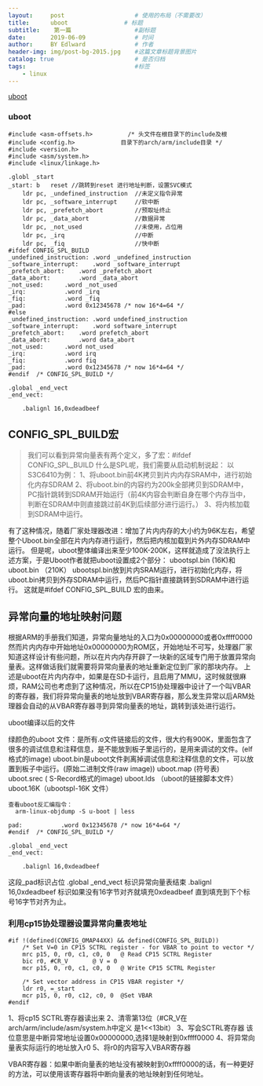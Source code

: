 ```yaml
---
layout:     post                    # 使用的布局（不需要改）
title:      uboot                # 标题 
subtitle:    第一篇                  #副标题
date:       2019-06-09              # 时间
author:     BY Edlward              # 作者
header-img: img/post-bg-2015.jpg    #这篇文章标题背景图片
catalog: true                       # 是否归档
tags:                               #标签
    - linux
---
```

[uboot](https://blog.csdn.net/ooonebook/article/details/52965362)  



### uboot

```
#include <asm-offsets.h>          /* 头文件在根目录下的include及根
#include <config.h>             目录下的arch/arm/include目录 */ 
#include <version.h>
#include <asm/system.h>
#include <linux/linkage.h>

.globl _start
_start: b   reset //跳转到reset 进行地址判断，设置SVC模式
    ldr pc, _undefined_instruction  //未定义指令异常
    ldr pc, _software_interrupt     //软中断
    ldr pc, _prefetch_abort         //预取址终止
    ldr pc, _data_abort             //数据异常
    ldr pc, _not_used               //未使用，占位用
    ldr pc, _irq                    //中断
    ldr pc, _fiq                    //快中断
#ifdef CONFIG_SPL_BUILD
_undefined_instruction: .word _undefined_instruction
_software_interrupt:    .word _software_interrupt
_prefetch_abort:    .word _prefetch_abort
_data_abort:        .word _data_abort
_not_used:      .word _not_used
_irq:           .word _irq
_fiq:           .word _fiq
_pad:           .word 0x12345678 /* now 16*4=64 */
#else
_undefined_instruction: .word undefined_instruction
_software_interrupt:    .word software_interrupt
_prefetch_abort:    .word prefetch_abort
_data_abort:        .word data_abort
_not_used:      .word not_used
_irq:           .word irq
_fiq:           .word fiq
_pad:           .word 0x12345678 /* now 16*4=64 */
#endif  /* CONFIG_SPL_BUILD */

.global _end_vect
_end_vect:

    .balignl 16,0xdeadbeef
```

##  CONFIG_SPL_BUILD宏
> 我们可以看到异常向量表有两个定义，多了宏：#ifdef CONFIG_SPL_BUILD 
什么是SPL呢，我们需要从启动机制说起： 
以S3C6410为例： 
1、将uboot.bin前4K拷贝到片内内存SRAM中，进行初始化内存SDRAM 
2、将uboot.bin的内容约为200k全部拷贝到SDRAM中，PC指针跳转到SDRAM开始运行（前4K内容会判断自身在哪个内存当中，判断在SDRAM中则直接跳过前4K到后续部分进行运行。） 
3、将内核加载到SDRAM中运行。

有了这种情况，随着厂家处理器改进：增加了片内内存的大小约为96K左右，希望整个Uboot.bin全部在片内内存进行运行，然后把内核加载到片外内存SDRAM中运行。 
但是呢，uboot整体编译出来至少100K-200K，这样就造成了没法执行上述方案，于是Uboot作者就把uboot设置成2个部分： 
ubootspl.bin (16K)和 uboot.bin （210K） 
ubootspl.bin放到片内SRAM运行，进行初始化内存，将uboot.bin拷贝到外存SDRAM中运行，然后PC指针直接跳转到SDRAM中进行运行。 
这就是#ifdef CONFIG_SPL_BUILD 宏的由来。


## 异常向量的地址映射问题
根据ARM的手册我们知道，异常向量地址的入口为0x00000000或者0xffff0000然而片内内存中开始地址0x00000000为ROM区，开始地址不可写，处理器厂家知道这样设计有些问题，所以在片内内存开辟了一块新的区域专门用于放置异常向量表。这样做话我们就需要将异常向量表的地址重新定位到厂家的那块内存。 
上述是uboot在片内内存中，如果是在SD卡运行，且启用了MMU，这时候就很麻烦，RAM公司也考虑到了这种情况，所以在CP15协处理器中设计了一个叫VBAR的寄存器，我们将异常向量表的地址放到VBAR寄存器，那么发生异常以后ARM处理器会自动的从VBAR寄存器寻到异常向量表的地址，跳转到该处进行运行。

uboot编译以后的文件


绿颜色的uboot 文件：是所有.o文件链接后的文件，很大约有900K，里面包含了很多的调试信息和注释信息，是不能放到板子里运行的，是用来调试的文件。(elf格式的image) 
uboot.bin是uboot文件剥离掉调试信息和注释信息的文件，可以放置到板子中运行。(原始二进制文件(raw image)) 
uboot.map (符号表) 
uboot.srec ( S-Record格式的image) 
uboot.lds （uboot的链接脚本文件） 
uboot.16K（ubootspl-16K 文件）

```
查看uboot反汇编指令：
  arm-linux-objdump -S u-boot | less
```

```
pad:           .word 0x12345678 /* now 16*4=64 */
#endif  /* CONFIG_SPL_BUILD */

.global _end_vect
_end_vect:

    .balignl 16,0xdeadbeef
 ```
 
 这段_pad标识占位 
.global _end_vect 标识异常向量表结束 
.balignl 16,0xdeadbeef 标识如果没有16字节对齐就填充0xdeadbeef 直到填充到下个标号16字节对齐为止。


### 利用cp15协处理器设置异常向量表地址
```
#if !(defined(CONFIG_OMAP44XX) && defined(CONFIG_SPL_BUILD))
    /* Set V=0 in CP15 SCTRL register - for VBAR to point to vector */
    mrc p15, 0, r0, c1, c0, 0   @ Read CP15 SCTRL Register
    bic r0, #CR_V       @ V = 0
    mcr p15, 0, r0, c1, c0, 0   @ Write CP15 SCTRL Register

    /* Set vector address in CP15 VBAR register */
    ldr r0, =_start
    mcr p15, 0, r0, c12, c0, 0  @Set VBAR
#endif
```

 1、将cp15 SCTRL寄存器读出来 
2、清零第13位（#CR_V在arch/arm/include/asm/system.h中定义 是1<<13bit） 
3、写会SCTRL寄存器 
该位意思是中断异常地址设置0x00000000,选择1是映射到0xffff0000 
4、将异常向量表实际运行的地址放入r0 
5、将r0的内容写入VBAR寄存器

VBAR寄存器：如果中断向量表的地址没有被映射到0xffff0000的话，有一种更好的方法，可以使用该寄存器将中断向量表的地址映射到任何地址。

 
